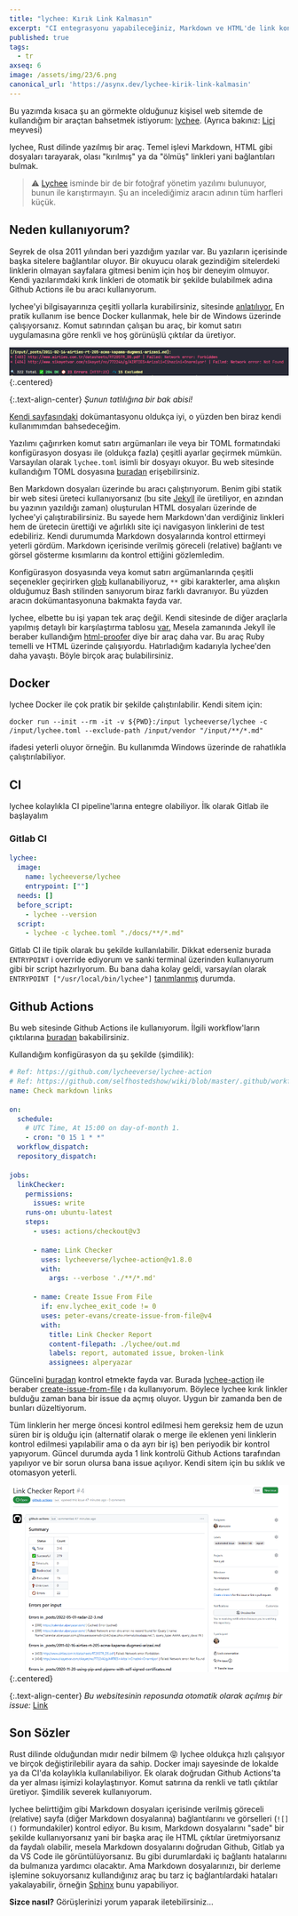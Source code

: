 ```yaml
---
title: "lychee: Kırık Link Kalmasın"
excerpt: "CI entegrasyonu yapabileceğiniz, Markdown ve HTML'de link kontrolü yapan bir araç"
published: true
tags:
  - tr
axseq: 6
image: /assets/img/23/6.png
canonical_url: 'https://asynx.dev/lychee-kirik-link-kalmasin'
---
```


Bu yazımda kısaca şu an görmekte olduğunuz kişisel web sitemde de kullandığım
bir araçtan bahsetmek istiyorum:
[lychee](https://github.com/lycheeverse/lychee). (Ayrıca bakınız:
[Liçi](https://tr.wikipedia.org/wiki/Li%C3%A7i) meyvesi)

lychee, Rust dilinde yazılmış bir araç. Temel işlevi Markdown, HTML gibi dosyaları
tarayarak, olası "kırılmış" ya da "ölmüş" linkleri yani bağlantıları bulmak.

> ⚠️ [Lychee](https://github.com/LycheeOrg/Lychee) isminde bir de bir fotoğraf
> yönetim yazılımı bulunuyor, bunun ile karıştırmayın. Şu an incelediğimiz
> aracın adının tüm harfleri küçük.

## Neden kullanıyorum?

Seyrek de olsa 2011 yılından beri yazdığım yazılar var. Bu yazıların içerisinde
başka sitelere bağlantılar oluyor. Bir okuyucu olarak gezindiğim sitelerdeki
linklerin olmayan sayfalara gitmesi benim için hoş bir deneyim olmuyor. Kendi
yazılarımdaki kırık linkleri de otomatik bir şekilde bulabilmek adına Github
Actions ile bu aracı kullanıyorum.

lychee'yi bilgisayarınıza çeşitli yollarla kurabilirsiniz, sitesinde
[anlatılıyor.](https://github.com/lycheeverse/lychee#installation) En pratik
kullanım ise bence Docker kullanmak, hele bir de Windows üzerinde çalışıyorsanız.
Komut satırından çalışan bu araç, bir komut satırı uygulamasına göre renkli ve
hoş görünüşlü çıktılar da üretiyor.

![Tatlı lychee](/assets/img/23/6-a.png){:.centered}

{:.text-align-center}
*Şunun tatlılığına bir bak abisi!*

[Kendi sayfasındaki](https://github.com/lycheeverse/lychee) dokümantasyonu oldukça
iyi, o yüzden ben biraz kendi kullanımımdan bahsedeceğim.

Yazılımı çağırırken komut satırı argümanları ile veya bir TOML formatındaki
konfigürasyon dosyası ile (oldukça fazla) çeşitli ayarlar geçirmek mümkün.
Varsayılan olarak `lychee.toml` isimli bir dosyayı okuyor. Bu web sitesinde
kullandığım TOML dosyasına
[buradan](https://github.com/alperyazar/home/blob/master/lychee.toml)
erişebilirsiniz.

Ben Markdown dosyaları üzerinde bu aracı çalıştırıyorum. Benim gibi statik bir
web sitesi üreteci kullanıyorsanız (bu site [Jekyll](https://jekyllrb.com/) ile
üretiliyor, en azından bu yazının yazıldığı zaman) oluşturulan HTML dosyaları
üzerinde de lychee'yi çalıştırabilirsiniz. Bu sayede hem Markdown'dan verdiğiniz
linkleri hem de üretecin ürettiği ve ağırlıklı site içi navigasyon linklerini de
test edebiliriz. Kendi durumumda Markdown dosyalarında kontrol ettirmeyi yeterli
gördüm. Markdown içerisinde verilmiş göreceli (relative) bağlantı ve görsel
gösterme kısımlarını da kontrol ettiğini gözlemledim.

Konfigürasyon dosyasında veya komut satırı argümanlarında çeşitli seçenekler
geçirirken [glob](https://en.wikipedia.org/wiki/Glob_(programming)) kullanabiliyoruz,
`**` gibi karakterler, ama alışkın olduğumuz Bash stilinden sanıyorum biraz farklı
davranıyor. Bu yüzden aracın dokümantasyonuna bakmakta fayda var.

lychee, elbette bu işi yapan tek araç değil. Kendi sitesinde de diğer araçlarla
yapılmış detaylı bir karşılaştırma tablosu
[var.](https://github.com/lycheeverse/lychee#features) Mesela zamanında Jekyll
ile beraber kullandığım
[html-proofer](https://github.com/gjtorikian/html-proofer) diye bir araç daha
var. Bu araç Ruby temelli ve HTML üzerinde çalışıyordu. Hatırladığım kadarıyla
lychee'den daha yavaştı. Böyle birçok araç bulabilirsiniz.

## Docker

lychee Docker ile çok pratik bir şekilde çalıştırılabilir. Kendi sitem için:

```shell
docker run --init --rm -it -v ${PWD}:/input lycheeverse/lychee -c /input/lychee.toml --exclude-path /input/vendor "/input/**/*.md"
```

ifadesi yeterli oluyor örneğin. Bu kullanımda Windows üzerinde de rahatlıkla
çalıştırılabiliyor.

## CI

lychee kolaylıkla CI pipeline'larına entegre olabiliyor. İlk olarak Gitlab ile
başlayalım

### Gitlab CI

```yml
lychee:
  image:
    name: lycheeverse/lychee
    entrypoint: [""]
  needs: []
  before_script:
    - lychee --version
  script:
    - lychee -c lychee.toml "./docs/**/*.md"
```

Gitlab CI ile tipik olarak bu şekilde kullanılabilir. Dikkat ederseniz burada
`ENTRYPOINT` i override ediyorum ve sanki terminal üzerinden kullanıyorum gibi
bir script hazırlıyorum. Bu bana daha kolay geldi, varsayılan olarak `ENTRYPOINT
["/usr/local/bin/lychee"]`
[tanımlanmış](https://hub.docker.com/layers/lycheeverse/lychee/latest/images/sha256-0ee1779a9102c57d6bd4e3133e557d26d4fe6ca9fe9c05382d5eb2cd8a091cf8?context=explore)
durumda.

## Github Actions

Bu web sitesinde Github Actions ile kullanıyorum. İlgili workflow'ların çıktılarına
[buradan](https://github.com/alperyazar/home/actions/workflows/md-link-check.yml)
bakabilirsiniz.

Kullandığım konfigürasyon da şu şekilde (şimdilik):

```yml
# Ref: https://github.com/lycheeverse/lychee-action
# Ref: https://github.com/selfhostedshow/wiki/blob/master/.github/workflows/brokenLinks.yml
name: Check markdown links

on:
  schedule:
    # UTC Time, At 15:00 on day-of-month 1.
    - cron: "0 15 1 * *"
  workflow_dispatch:
  repository_dispatch:

jobs:
  linkChecker:
    permissions:
      issues: write
    runs-on: ubuntu-latest
    steps:
      - uses: actions/checkout@v3

      - name: Link Checker
        uses: lycheeverse/lychee-action@v1.8.0
        with:
          args: --verbose './**/*.md'

      - name: Create Issue From File
        if: env.lychee_exit_code != 0
        uses: peter-evans/create-issue-from-file@v4
        with:
          title: Link Checker Report
          content-filepath: ./lychee/out.md
          labels: report, automated issue, broken-link
          assignees: alperyazar
```

Güncelini [buradan](https://github.com/alperyazar/home/blob/master/.github/workflows/md-link-check.yml)
kontrol etmekte fayda var. Burada [lychee-action](https://github.com/lycheeverse/lychee-action)
ile beraber [create-issue-from-file](https://github.com/peter-evans/create-issue-from-file)
ı da kullanıyorum. Böylece lychee kırık linkler bulduğu zaman bana bir issue da
açmış oluyor. Uygun bir zamanda ben de bunları düzeltiyorum.

Tüm linklerin her merge öncesi kontrol edilmesi hem gereksiz hem de uzun süren
bir iş olduğu için (alternatif olarak o merge ile eklenen yeni linklerin
kontrol edilmesi yapılabilir ama o da ayrı bir iş) ben periyodik bir kontrol
yapıyorum. Güncel durumda ayda 1 link kontrolü Github Actions tarafından yapılıyor
ve bir sorun olursa bana issue açılıyor. Kendi sitem için bu sıklık ve otomasyon
yeterli.

![Örnek bir issue](/assets/img/23/6-1.png){:.centered}

{:.text-align-center}
*Bu websitesinin reposunda otomatik olarak açılmış bir issue:*
[Link](https://github.com/alperyazar/home/issues/4)

## Son Sözler

Rust dilinde olduğundan mıdır nedir bilmem 😝 lychee oldukça hızlı çalışıyor
ve birçok değiştirilebilir ayara da sahip. Docker imajı sayesinde de lokalde
ya da CI'da kolaylıkla kullanılabiliyor. Ek olarak doğrudan Github Actions'ta
da yer alması işimizi kolaylaştırıyor. Komut satırına da renkli ve tatlı çıktılar
üretiyor. Şimdilik severek kullanıyorum.

lychee belirttiğim gibi Markdown dosyaları içerisinde verilmiş göreceli (relative)
sayfa (diğer Markdown dosyalarına) bağlantılarını ve görselleri
(`![]()` formundakiler) kontrol ediyor. Bu kısım, Markdown dosyalarını "sade"
bir şekilde kullanıyorsanız yani bir başka araç ile HTML çıktılar üretmiyorsanız
da faydalı olabilir, mesela Markdown dosyalarını doğrudan Github, Gitlab ya da
VS Code ile görüntülüyorsanız. Bu gibi durumlardaki iç bağlantı hatalarını da
bulmanıza yardımcı olacaktır. Ama Markdown dosyalarınızı, bir derleme işlemine
sokuyorsanız kullandığınız araç bu tarz iç bağlantılardaki hataları yakalayabilir,
örneğin [Sphinx](https://www.sphinx-doc.org) bunu yapabiliyor.

**Sizce nasıl?** Görüşlerinizi yorum yaparak iletebilirsiniz…
